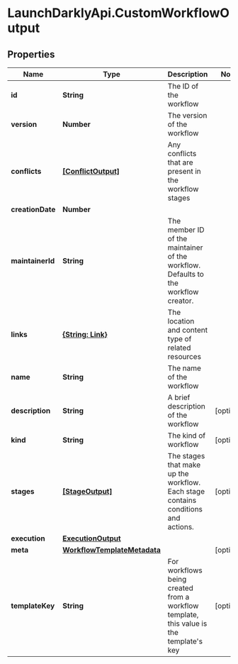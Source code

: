 # LaunchDarklyApi.CustomWorkflowOutput

## Properties

Name | Type | Description | Notes
------------ | ------------- | ------------- | -------------
**id** | **String** | The ID of the workflow | 
**version** | **Number** | The version of the workflow | 
**conflicts** | [**[ConflictOutput]**](ConflictOutput.md) | Any conflicts that are present in the workflow stages | 
**creationDate** | **Number** |  | 
**maintainerId** | **String** | The member ID of the maintainer of the workflow. Defaults to the workflow creator. | 
**links** | [**{String: Link}**](Link.md) | The location and content type of related resources | 
**name** | **String** | The name of the workflow | 
**description** | **String** | A brief description of the workflow | [optional] 
**kind** | **String** | The kind of workflow | [optional] 
**stages** | [**[StageOutput]**](StageOutput.md) | The stages that make up the workflow. Each stage contains conditions and actions. | [optional] 
**execution** | [**ExecutionOutput**](ExecutionOutput.md) |  | 
**meta** | [**WorkflowTemplateMetadata**](WorkflowTemplateMetadata.md) |  | [optional] 
**templateKey** | **String** | For workflows being created from a workflow template, this value is the template&#39;s key | [optional] 


